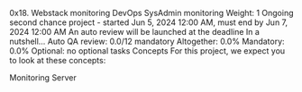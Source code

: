 0x18. Webstack monitoring
DevOps
SysAdmin
monitoring
 Weight: 1
 Ongoing second chance project - started Jun 5, 2024 12:00 AM, must end by Jun 7, 2024 12:00 AM
 An auto review will be launched at the deadline
In a nutshell…
Auto QA review: 0.0/12 mandatory
Altogether:  0.0%
Mandatory: 0.0%
Optional: no optional tasks
Concepts
For this project, we expect you to look at these concepts:

Monitoring
Server
